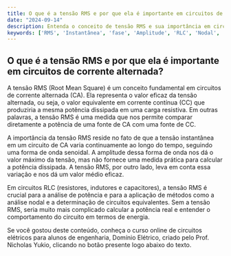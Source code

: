 ```yaml
---
title: O que é a tensão RMS e por que ela é importante em circuitos de corrente alternada?
date: "2024-09-14"
description: Entenda o conceito de tensão RMS e sua importância em circuitos de corrente alternada.
keywords: ['RMS', 'Instantânea', 'fase', 'Amplitude', 'RLC', 'Nodal', 'Equivalente']
---
```


## O que é a tensão RMS e por que ela é importante em circuitos de corrente alternada?

A tensão RMS (Root Mean Square) é um conceito fundamental em circuitos de corrente alternada (CA). Ela representa o valor eficaz da tensão alternada, ou seja, o valor equivalente em corrente contínua (CC) que produziria a mesma potência dissipada em uma carga resistiva. Em outras palavras, a tensão RMS é uma medida que nos permite comparar diretamente a potência de uma fonte de CA com uma fonte de CC.

A importância da tensão RMS reside no fato de que a tensão instantânea em um circuito de CA varia continuamente ao longo do tempo, seguindo uma forma de onda senoidal. A amplitude dessa forma de onda nos dá o valor máximo da tensão, mas não fornece uma medida prática para calcular a potência dissipada. A tensão RMS, por outro lado, leva em conta essa variação e nos dá um valor médio eficaz.

Em circuitos RLC (resistores, indutores e capacitores), a tensão RMS é crucial para a análise de potência e para a aplicação de métodos como a análise nodal e a determinação de circuitos equivalentes. Sem a tensão RMS, seria muito mais complicado calcular a potência real e entender o comportamento do circuito em termos de energia.

Se você gostou deste conteúdo, conheça o curso online de circuitos elétricos para alunos de engenharia, Domínio Elétrico, criado pelo Prof. Nicholas Yukio, clicando no botão presente logo abaixo do texto.